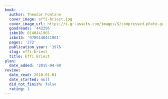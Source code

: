 ```yaml
---
book:
  author: Theodor Fontane
  cover_image: effi-briest.jpg
  cover_image_url: https://i.gr-assets.com/images/S/compressed.photo.goodreads.com/books/1499908468l/442296._SX98_.jpg
  goodreads: '442296'
  isbn10: 0140441905
  isbn13: '9780140441901'
  pages: '272'
  publication_year: '1976'
  slug: effi-briest
  title: Effi Briest
plan:
  date_added: '2015-04-08'
review:
  date_read: 2010-01-01
  date_started: null
  did_not_finish: false
  rating: 1
---
```

